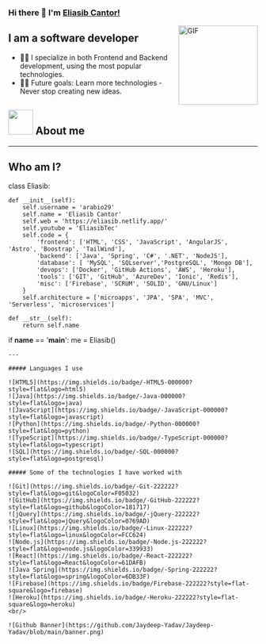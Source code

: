 ### Hi there 👋 I'm [Eliasib Cantor!](https://eliasib.netlify.app/)

<img align="right" alt="GIF" height="160px" src="https://media.giphy.com/media/Ah3zHH7hvsSB2/giphy.gif" />

## I am a software developer

- 👨‍💻 I specialize in both Frontend and Backend development, using the most popular technologies.
- 💪🏼 Future goals: Learn more technologies - Never stop creating new ideas.
 ## <picture><img src = "https://github.com/7oSkaaa/7oSkaaa/blob/main/Images/about_me.gif?raw=true" width = 50px></picture> About me

---

## Who am I?

class Eliasib:

    def __init__(self):
        self.username = 'arabio29'
        self.name = 'Eliasib Cantor'
        self.web = 'https://eliasib.netlify.app/'
        self.youtube = 'EliasibTec'
        self.code = {
            'frontend': ['HTML', 'CSS', 'JavaScript', 'AngularJS', 'Astro', 'Boostrap', 'TailWind'],
            'backend': ['Java', 'Spring', 'C#', '.NET', 'NodeJS'],
            'database': [ 'MySQL', 'SQLserver','PostgreSQL', 'Mongo DB'],
            'devops': ['Docker', 'GitHub Actions', 'AWS', 'Heroku'],
            'tools': ['GIT', 'GitHub', 'AzureDev', 'Ionic', 'Redis'],
            'misc': ['Firebase', 'SCRUM', 'SOLID', 'GNU/Linux']
        }
        self.architecture = ['microapps', 'JPA', 'SPA', 'MVC', 'Serverless', 'microservices']

    def __str__(self):
        return self.name


if __name__ == '__main__':
    me = Eliasib()


	
 ```
---

##### Languages I use

![HTML5](https://img.shields.io/badge/-HTML5-000000?style=flat&logo=html5)
![Java](https://img.shields.io/badge/-Java-000000?style=flat&logo=java)
![JavaScript](https://img.shields.io/badge/-JavaScript-000000?style=flat&logo=javascript)
![Python](https://img.shields.io/badge/-Python-000000?style=flat&logo=python)
![TypeScript](https://img.shields.io/badge/-TypeScript-000000?style=flat&logo=typescript)
![SQL](https://img.shields.io/badge/-SQL-000000?style=flat&logo=postgresql)

##### Some of the technologies I have worked with

![Git](https://img.shields.io/badge/-Git-222222?style=flat&logo=git&logoColor=F05032)
![GitHub](https://img.shields.io/badge/-GitHub-222222?style=flat&logo=github&logoColor=181717)
![jQuery](https://img.shields.io/badge/-jQuery-222222?style=flat&logo=jQuery&logoColor=0769AD)
![Linux](https://img.shields.io/badge/-Linux-222222?style=flat&logo=linux&logoColor=FCC624)
![Node.js](https://img.shields.io/badge/-Node.js-222222?style=flat&logo=node.js&logoColor=339933)
![React](https://img.shields.io/badge/-React-222222?style=flat&logo=React&logoColor=61DAFB)
![Java Spring](https://img.shields.io/badge/-Spring-222222?style=flat&logo=spring&logoColor=6DB33F)
![Firebase](https://img.shields.io/badge/Firebase-222222?style=flat-square&logo=firebase)
![Heroku](https://img.shields.io/badge/-Heroku-222222?style=flat-square&logo=heroku)
<br/>

![Github Banner](https://github.com/Jaydeep-Yadav/Jaydeep-Yadav/blob/main/banner.png)


